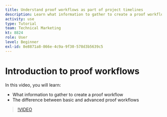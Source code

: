 ```yaml
---
title: Understand proof workflows as part of project timelines
description: Learn what information to gather to create a proof workflow and the difference between basic and advanced proof workflows in [!DNL Adobe Workfront].
activity: use
type: Tutorial
team: Technical Marketing
kt: 8824
role: User
level: Beginner
exl-id: 8e8871a8-866e-4c9a-9f30-578d3b5639c5
---
```

# Introduction to proof workflows

In this video, you will learn:

* What information to gather to create a proof workflow
* The difference between basic and advanced proof workflows

>[!VIDEO](https://video.tv.adobe.com/v/335125/?quality=12)



